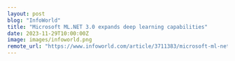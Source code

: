 ```yaml
---
layout: post
blog: "InfoWorld"
title: "Microsoft ML.NET 3.0 expands deep learning capabilities"
date: 2023-11-29T10:00:00Z
image: images/infoworld.png
remote_url: "https://www.infoworld.com/article/3711383/microsoft-ml-net-3-0-expands-deep-learning.html#tk.rss_applicationdevelopment"
---
```

